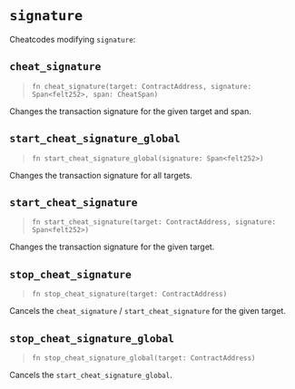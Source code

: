 # `signature`

Cheatcodes modifying `signature`:

## `cheat_signature`
> `fn cheat_signature(target: ContractAddress, signature: Span<felt252>, span: CheatSpan)`

Changes the transaction signature for the given target and span.

## `start_cheat_signature_global`
> `fn start_cheat_signature_global(signature: Span<felt252>)`

Changes the transaction signature for all targets.

## `start_cheat_signature`
> `fn start_cheat_signature(target: ContractAddress, signature: Span<felt252>)`

Changes the transaction signature for the given target.

## `stop_cheat_signature`
> `fn stop_cheat_signature(target: ContractAddress)`

Cancels the `cheat_signature` / `start_cheat_signature` for the given target.

## `stop_cheat_signature_global`
> `fn stop_cheat_signature_global(target: ContractAddress)`

Cancels the `start_cheat_signature_global`.
